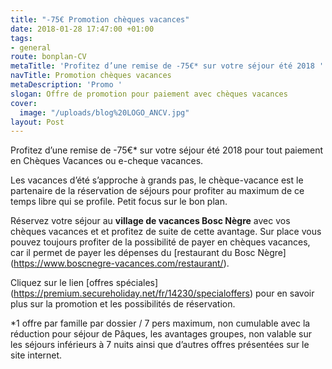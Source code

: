 ```yaml
---
title: "-75€ Promotion chèques vacances"
date: 2018-01-28 17:47:00 +01:00
tags:
- general
route: bonplan-CV
metaTitle: 'Profitez d’une remise de -75€* sur votre séjour été 2018 '
navTitle: Promotion chèques vacances
metaDescription: 'Promo '
slogan: Offre de promotion pour paiement avec chèques vacances
cover:
  image: "/uploads/blog%20LOGO_ANCV.jpg"
layout: Post
---
```


Profitez d’une remise de -75€* sur votre séjour été 2018 pour tout paiement en Chèques Vacances ou e-cheque vacances. 

Les vacances d’été s’approche à grands pas, le chèque-vacance est le partenaire de la réservation de séjours pour profiter au maximum de ce temps libre qui se profile. Petit focus sur le bon plan. 

Réservez votre séjour au **village de vacances Bosc Nègre** avec vos chèques vacances et et profitez de suite de cette avantage.
Sur place vous pouvez toujours profiter de la possibilité de payer en chèques vacances, car il permet de payer les dépenses du [restaurant du Bosc Nègre] (https://www.boscnegre-vacances.com/restaurant/). 


Cliquez sur le lien [offres spéciales] (https://premium.secureholiday.net/fr/14230/specialoffers) pour en savoir plus sur la promotion et les possibilités de réservation. 


*1 offre par famille par dossier / 7 pers maximum, non cumulable avec la réduction pour séjour de Pâques, les avantages groupes, non valable sur les séjours inférieurs à 7 nuits ainsi que d’autres offres présentées sur le site internet.
